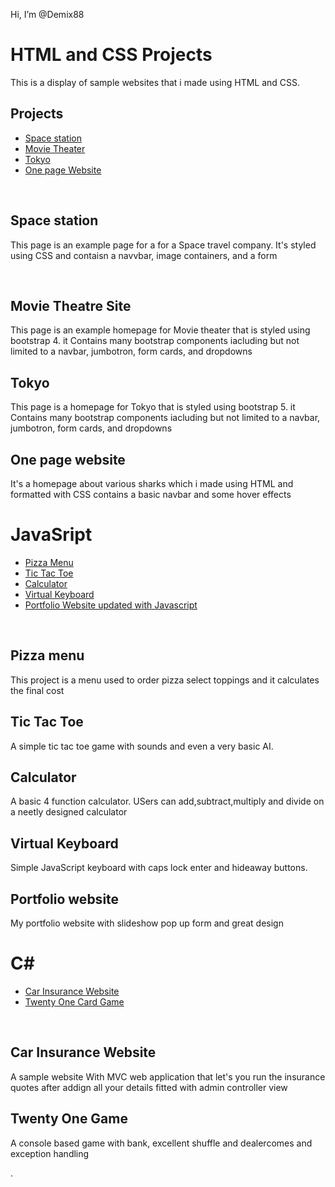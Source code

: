 Hi, I’m @Demix88
<h1>HTML and CSS Projects</h1>
<p>This is a display of sample websites that i made using HTML and CSS.</p>
<h2>Projects</h2>
<ul>
<li><a href="https://github.com/Demix88/Project.git" >Space station</a></li>
<li><a href="https://github.com/Demix88/bootstrap4_project.git ">Movie Theater</a></li>
<li><a href="https://github.com/Demix88/bootstrap4_project.git">Tokyo</a></li>
<li><a href="https://github.com/Demix88/One-Page-Website.git">One page Website</a></li>

</ul>
<br>
<h2>Space station</h2>
<p>This page is an example page for a for a Space travel company. It's styled using CSS and contaisn a navvbar, image containers, and a form</p>

<br>
<h2>Movie Theatre Site</h2>
<p>This page is an example homepage for Movie theater that is styled using bootstrap 4. it Contains many bootstrap components iacluding but not limited to a navbar, jumbotron, form cards, and dropdowns</p>

<h2>Tokyo</h2>
<p>This page is a homepage for Tokyo  that is styled using bootstrap 5. it Contains many bootstrap components iacluding but not limited to a navbar, jumbotron, form cards, and dropdowns</p>
<h2>One page website</h2>
<p>It's a homepage about  various sharks which i made using HTML and formatted with CSS contains a basic navbar and some hover effects </p>



<h1>JavaSript</h1>


<ul>
<li><a href="https://github.com/Demix88/Pizza_Project.git" >Pizza Menu</a></li>
<li><a href="https://github.com/Demix88/TicTacToe.git">Tic Tac Toe</a></li>
<li><a href="https://github.com/Demix88/Calculator.git">Calculator</a></li>
 <li><a href="https://github.com/Demix88/Virtual_Keyboard.git">Virtual Keyboard</a></li>

<li><a href="https://demix88.github.io/">Portfolio Website updated with Javascript</a></li>
</ul>

<br>
<h2>Pizza menu</h2>

<p>This project is a menu used to order pizza select toppings and it calculates the final cost</p>

<h2>Tic Tac Toe</h2>
<p>A simple tic tac toe game with sounds and even a very basic AI. </p>

<h2>Calculator</h2>
<p>A basic 4 function calculator. USers can add,subtract,multiply and divide on a neetly designed calculator</p>
    
 
<h2>Virtual Keyboard</h2>
<p>Simple JavaScript keyboard with caps lock enter and hideaway buttons.</p>



<h2>Portfolio website</h2>
<p> My portfolio website with slideshow pop up form and great design</p>

<h1>C#</h1>
  <ul>
<li><a href="https://github.com/Demix88/CarInsuranceMVC.git" >Car Insurance Website</a></li>
<li><a href="https://github.com/Demix88/TwentyOne.git">Twenty One Card Game</a></li>

</ul>

<br>
<h2>Car Insurance Website</h2>

<p>A sample website With MVC web application that let's you run the insurance quotes after addign all your details fitted with admin controller view</p>
  
  <h2>Twenty One Game</h2>

<p>A console based game with bank, excellent shuffle and dealercomes and exception handling </p>

  
  

  
  



.

<!---
Demix88/Demix88 is a ✨ special ✨ repository because its `README.md` (this file) appears on your GitHub profile.
You can click the Preview link to take a look at your changes.
--->
